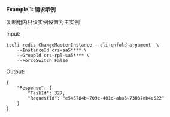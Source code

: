 **Example 1: 请求示例**

复制组内只读实例设置为主实例

Input: 

```
tccli redis ChangeMasterInstance --cli-unfold-argument  \
    --InstanceId crs-sa5**** \
    --GroupId crs-rpl-sa5**** \
    --ForceSwitch False
```

Output: 
```
{
    "Response": {
        "TaskId": 327,
        "RequestId": "e546784b-709c-401d-aba6-73037eb4e522"
    }
}
```

